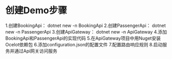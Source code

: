 # 创建Demo步骤

1.创建BookingApi： dotnet new -n BookingApi
2.创建PassengerApi： dotnet new -n PassengerApi
3.创建ApiGateway： dotnet new -n ApiGateway
4.添加BookingApi和PassengerApi的实现代码
5.在ApiGateway项目中用Nuget安装Ocelot依赖包
6.添加configuration.json的配置文件
7.配置路由响应规则
8.启动服务并通过Api网关访问服务
